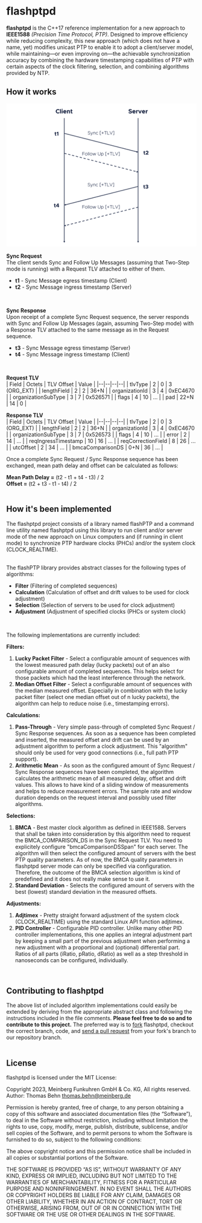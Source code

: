 # **flashptpd**
**flashptpd** is the C++17 reference implementation for a new approach to **IEEE1588** *(Precision Time Protocol, PTP)*. Designed to improve efficiency while reducing complexity, this new approach (which does not have a name, yet) modifies unicast PTP to enable it to adopt a client/server model, while maintaining—or even improving on—the achievable synchronization accuracy by combining the hardware timestamping capabilities of PTP with certain aspects of the clock filtering, selection, and combining algorithms provided by NTP.

## How it works
![Communication Flow Diagram](Communication_Flow.png)

**Sync Request**
<br>
The client  sends  Sync and Follow Up Messages (assuming  that  Two-Step  mode  is  running) with a Request TLV attached  to  either  of  them.

 - **t1** - Sync Message egress  timestamp (Client)
 - **t2** - Sync Message ingress  timestamp (Server)
<br>

**Sync Response**
<br>
Upon receipt of a complete Sync Request sequence, the server responds with Sync and Follow Up Messages (again, assuming Two-Step mode) with a Response TLV attached to the same message as in the Request sequence.
 - **t3** - Sync Message egress timestamp (Server)
 - **t4** - Sync Message ingress timestamp (Client)
<br>

**Request TLV**
<br>
| Field | Octets | TLV Offset | Value |
|--|--|--|--|
| tlvType | 2 | 0 | 3 (ORG_EXT) |
| lengthField | 2 | 2 | 36+N |
| organizationId | 3 | 4 | 0xEC4670 |
| organizationSubType | 3 | 7 | 0x526571 |
| flags | 4 | 10 | ... |
| pad | 22+N | 14 | 0 |
<br>

**Response TLV**
<br>
| Field | Octets | TLV Offset | Value |
|--|--|--|--|
| tlvType | 2 | 0 | 3 (ORG_EXT) |
| lengthField | 2 | 2 | 36+N |
| organizationId | 3 | 4 | 0xEC4670 |
| organizationSubType | 3 | 7 | 0x526573 |
| flags | 4 | 10 | ... |
| error | 2 | 14 | ... |
| reqIngressTimestamp | 10 | 16 | ... |
| reqCorrectionField | 8 | 26 | ... |
| utcOffset | 2 | 34 | ... |
| bmcaComparisonDS | 0+N | 36 | ... |
<br>

Once a complete Sync Request / Sync Response sequence has been exchanged, mean path delay and offset can be calculated as follows:

**Mean Path Delay =** (t2 - t1 + t4 - t3) / 2
<br>
**Offset =** (t2 + t3 - t1 - t4) / 2
<br>
<br>

## How it's been implemented

The flashptpd project consists of a library named flashPTP and a command line utility named flashptpd using this library to run client and/or server mode of the new approach on Linux computers and (if running in client mode) to synchronize PTP hardware clocks (PHCs) and/or the system clock (CLOCK_REALTIME).
<br>
<br>

The flashPTP library provides abstract classes for the following types of algorithms:

 - **Filter** (Filtering of completed sequences)
 - **Calculation** (Calculation of offset and drift values to be used for clock adjustment)
 - **Selection** (Selection of servers to be used for clock adjustment)
 - **Adjustment** (Adjustment of specified clocks (PHCs or system clock)
<br>

The following implementations are currently included:

**Filters:**

 1. **Lucky Packet Filter** - Select a configurable amount of sequences with the lowest measured path delay (lucky packets) out of an also configurable amount of completed sequences. This helps select for those packets which had the least interference through the network.
 2. **Median Offset Filter** - Select a configurable amount of sequences with the median measured offset. Especially in combination with the lucky packet filter (select one median offset out of n lucky packets), the algorithm can help to reduce noise (i.e., timestamping errors).


**Calculations:**

 1. **Pass-Through** - Very simple pass-through of completed Sync Request / Sync Response sequences. As soon as a sequence has been completed and inserted, the measured offset and drift can be used by an adjustment algorithm to perform a clock adjustment. This "algorithm" should only be used for very good connections (i.e., full path PTP support).
 2. **Arithmetic Mean** - As soon as the configured amount of Sync Request / Sync Response sequences have been completed, the algorithm calculates the arithmetic mean of all measured delay, offset and drift values. This allows to have kind of a sliding window of measurements and helps to reduce measurement errors. The sample rate and window duration depends on the request interval and possibly used filter algorithms.


**Selections:**

 1. **BMCA** - Best master clock algorithm as defined in IEEE1588. Servers that shall be taken into consideration by this algorithm need to request the BMCA_COMPARISON_DS in the Sync Request TLV. You need to explicitely configure "bmcaComparisonDSSpan" for each server. The algorithm will then select the configured amount of servers with the best PTP quality parameters. As of now, the BMCA quality parameters in flashptpd server mode can only be specified via configuration. Therefore, the outcome of the BMCA selection algorithm is kind of predefined and it does not really make sense to use it.
 2. **Standard Deviation** - Selects the configured amount of servers with the best (lowest) standard deviation in the measured offsets.


**Adjustments:**

 1. **Adjtimex** - Pretty straight forward adjustment of the system clock (CLOCK_REALTIME) using the standard Linux API function adjtimex.
 2. **PID Controller** - Configurable PID controller. Unlike many other PID controller implementations, this one applies an integral adjustment part by keeping a small part of the previous adjustment when performing a new adjustment with a proportional and (optional) differential part. Ratios of all parts (iRatio, pRatio, dRatio) as well as a step threshold in nanoseconds can be configured, individually.
<br>

## Contributing to flashptpd

The above list of included algorithm implementations could easily be extended by deriving from the appropriate abstract class and following the instructions included in the file comments. **Please feel free to do so and to contribute to this project.** The preferred way is to [fork](https://docs.github.com/de/get-started/quickstart/fork-a-repo) flashptpd, checkout the correct branch, code, and [send a pull request](https://help.github.com/articles/using-pull-requests/) from your fork's branch to our repository branch.
<br>
<br>

## License
flashptpd is licensed under the MIT License:
<br>

Copyright 2023, Meinberg Funkuhren GmbH & Co. KG, All rights reserved.
<br>
Author: Thomas Behn <thomas.behn@meinberg.de>
<br>

Permission is hereby granted, free of charge, to any person obtaining a copy of this software and associated documentation files (the “Software”), to deal in the Software without restriction, including without limitation the rights to use, copy, modify, merge, publish, distribute, sublicense, and/or sell copies of the Software, and to permit persons to whom the Software is furnished to do so, subject to the following conditions:
<br>

The above copyright notice and this permission notice shall be included in all copies or substantial portions of the Software.
<br>

THE SOFTWARE IS PROVIDED “AS IS”, WITHOUT WARRANTY OF ANY KIND, EXPRESS OR IMPLIED, INCLUDING BUT NOT LIMITED TO THE WARRANTIES OF MERCHANTABILITY, FITNESS FOR A PARTICULAR PURPOSE AND NONINFRINGEMENT. IN NO EVENT SHALL THE AUTHORS OR COPYRIGHT HOLDERS BE LIABLE FOR ANY CLAIM, DAMAGES OR OTHER LIABILITY, WHETHER IN AN ACTION OF CONTRACT, TORT OR OTHERWISE, ARISING FROM, OUT OF OR IN CONNECTION WITH THE SOFTWARE OR THE USE OR OTHER DEALINGS IN THE SOFTWARE.
